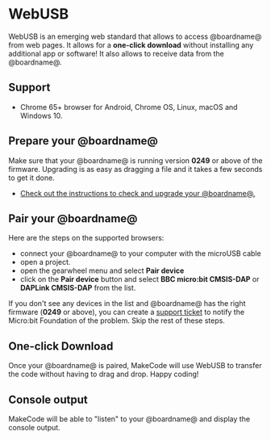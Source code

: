 # WebUSB

WebUSB is an emerging web standard that allows to access @boardname@ from web pages. 
It allows for a **one-click download** without installing any additional app or software! It also allows to receive data from the @boardname@.

## Support

* Chrome 65+ browser for Android, Chrome OS, Linux, macOS and Windows 10.

## Prepare your @boardname@

Make sure that your @boardname@ is running version **0249** or above of the firmware. Upgrading is as easy as dragging a file and it takes a few seconds to get it done.

* [Check out the instructions to check and upgrade your @boardname@.](/device/usb/webusb/troubleshoot)

## Pair your @boardname@

Here are the steps on the supported browsers:

* connect your @boardname@ to your computer with the microUSB cable
* open a project.
* open the gearwheel menu and select **Pair device**
* click on the **Pair device** button and select **BBC micro:bit CMSIS-DAP** or **DAPLink CMSIS-DAP** from the list.

If you don't see any devices in the list and @boardname@ has the right firmware (**0249** or above), you can create a [support ticket](https://support.microbit.org/support/tickets/new) to notify the Micro:bit Foundation of the problem. Skip the rest of these steps.

## One-click Download

Once your @boardname@ is paired, MakeCode will use WebUSB to transfer the code without having to drag and drop. Happy coding!

## Console output

MakeCode will be able to "listen" to your @boardname@ and display the console output.

